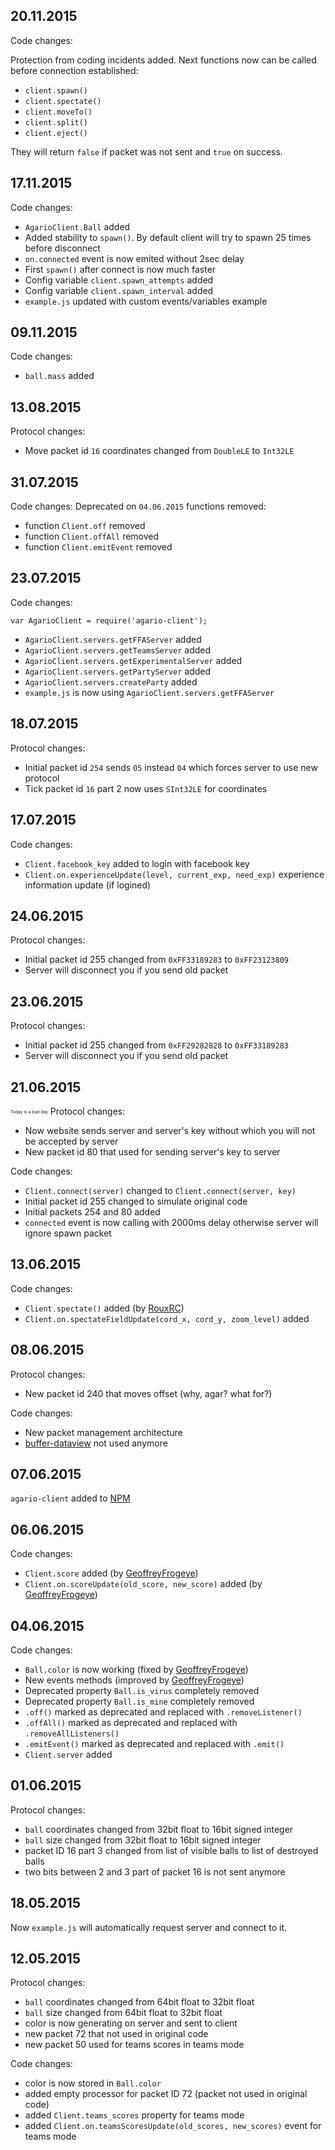 ## 20.11.2015 ##
Code changes:

Protection from coding incidents added. 
Next functions now can be called before connection established:

- `client.spawn()`
- `client.spectate()`
- `client.moveTo()`
- `client.split()`
- `client.eject()`

They will return `false` if packet was not sent and `true` on success.

## 17.11.2015 ##
Code changes:

- `AgarioClient.Ball` added
- Added stability to `spawn()`. By default client will try to spawn 25 times before disconnect
- `on.connected` event is now emited without 2sec delay
- First `spawn()` after connect is now much faster
- Config variable `client.spawn_attempts` added
- Config variable `client.spawn_interval` added
- `example.js` updated with custom events/variables example

## 09.11.2015 ##
Code changes:

- `ball.mass` added

## 13.08.2015 ##
Protocol changes:

- Move packet id `16` coordinates changed from `DoubleLE` to `Int32LE`

## 31.07.2015 ##
Code changes:
Deprecated on `04.06.2015` functions removed:

- function `Client.off` removed
- function `Client.offAll` removed
- function `Client.emitEvent` removed

## 23.07.2015 ##
Code changes:

`var AgarioClient = require('agario-client');`

- `AgarioClient.servers.getFFAServer` added
- `AgarioClient.servers.getTeamsServer` added
- `AgarioClient.servers.getExperimentalServer` added
- `AgarioClient.servers.getPartyServer` added
- `AgarioClient.servers.createParty` added
- `example.js` is now using `AgarioClient.servers.getFFAServer`

## 18.07.2015 ##
Protocol changes:

- Initial packet id `254` sends `05` instead `04` which forces server to use new protocol
- Tick packet id `16` part 2 now uses `SInt32LE` for coordinates

## 17.07.2015 ##
Code changes:

- `Client.facebook_key` added to login with facebook key
- `Client.on.experienceUpdate(level, current_exp, need_exp)` experience information update (if logined)

## 24.06.2015 ##
Protocol changes:

- Initial packet id 255 changed from `0xFF33189283` to `0xFF23123809`
- Server will disconnect you if you send old packet

## 23.06.2015 ##
Protocol changes:

- Initial packet id 255 changed from `0xFF29282828` to `0xFF33189283`
- Server will disconnect you if you send old packet

## 21.06.2015 ##
<sub><sup><sub><sup>Today is a bad day</sup></sub></sup></sub>
Protocol changes:

- Now website sends server and server's key without which you will not be accepted by server
- New packet id 80 that used for sending server's key to server

Code changes:

- `Client.connect(server)` changed to `Client.connect(server, key)`
- Initial packet id 255 changed to simulate original code
- Initial packets 254 and 80 added
- `connected` event is now calling with 2000ms delay otherwise server will ignore spawn packet

## 13.06.2015 ##
Code changes:

- `Client.spectate()` added (by [RouxRC](https://github.com/RouxRC))
- `Client.on.spectateFieldUpdate(cord_x, cord_y, zoom_level)` added

## 08.06.2015 ##
Protocol changes:

- New packet id 240 that moves offset (why, agar? what for?)

Code changes:

- New packet management architecture
- [buffer-dataview](https://github.com/TooTallNate/node-buffer-dataview) not used anymore

## 07.06.2015 ##
`agario-client` added to [NPM](https://www.npmjs.com/package/agario-client)

## 06.06.2015 ##
Code changes:

- `Client.score` added (by [GeoffreyFrogeye](https://github.com/GeoffreyFrogeye))
- `Client.on.scoreUpdate(old_score, new_score)` added (by [GeoffreyFrogeye](https://github.com/GeoffreyFrogeye))

## 04.06.2015 ##
Code changes:

- `Ball.color` is now working (fixed by [GeoffreyFrogeye](https://github.com/GeoffreyFrogeye))
- New events methods (improved by [GeoffreyFrogeye](https://github.com/GeoffreyFrogeye))
- Deprecated property `Ball.is_virus` completely removed
- Deprecated property `Ball.is_mine` completely removed
- `.off()` marked as deprecated and replaced with `.removeListener()`
- `.offAll()` marked as deprecated and replaced with `.removeAllListeners()`
- `.emitEvent()` marked as deprecated and replaced with `.emit()`
- `Client.server` added

## 01.06.2015 ##
Protocol changes:

- `ball` coordinates changed from 32bit float to 16bit signed integer
- `ball` size changed from 32bit float to 16bit signed integer
- packet ID 16 part 3 changed from list of visible balls to list of destroyed balls
- two bits between 2 and 3 part of packet 16 is not sent anymore

## 18.05.2015 ##
Now `example.js` will automatically request server and connect to it.

## 12.05.2015 ##
Protocol changes:

- `ball` coordinates changed from 64bit float to 32bit float
- `ball` size changed from 64bit float to 32bit float
- color is now generating on server and sent to client
- new packet 72 that not used in original code
- new packet 50 used for teams scores in teams mode

Code changes:

- color is now stored in `Ball.color`
- added empty processor for packet ID 72 (packet not used in original code)
- added `Client.teams_scores` property for teams mode
- added `Client.on.teamsScoresUpdate(old_scores, new_scores)` event for teams mode
